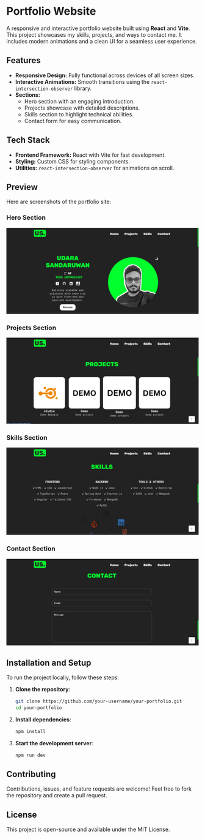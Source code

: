 # Portfolio Website

A responsive and interactive portfolio website built using **React** and **Vite**. This project showcases my skills, projects, and ways to contact me. It includes modern animations and a clean UI for a seamless user experience.

## Features

- **Responsive Design:** Fully functional across devices of all screen sizes.
- **Interactive Animations:** Smooth transitions using the `react-intersection-observer` library.
- **Sections:**
  - Hero section with an engaging introduction.
  - Projects showcase with detailed descriptions.
  - Skills section to highlight technical abilities.
  - Contact form for easy communication.

## Tech Stack

- **Frontend Framework:** React with Vite for fast development.
- **Styling:** Custom CSS for styling components.
- **Utilities:** `react-intersection-observer` for animations on scroll.

## Preview

Here are screenshots of the portfolio site:

### Hero Section
![Hero Section](./src/assets/port1.jpeg)

### Projects Section
![Projects Section](./src/assets/port2.jpeg)

### Skills Section
![Skills Section](./src/assets/port3.jpeg)

### Contact Section
![Contact Section](./src/assets/port4.jpeg)


## Installation and Setup

To run the project locally, follow these steps:

1. **Clone the repository**:
   ```bash
   git clone https://github.com/your-username/your-portfolio.git
   cd your-portfolio

2. **Install dependencies**:
   ```bash
   npm install

3. **Start the development server**:
   ```bash
   npm run dev

## Contributing
Contributions, issues, and feature requests are welcome! Feel free to fork the repository and create a pull request.

## License
This project is open-source and available under the MIT License.